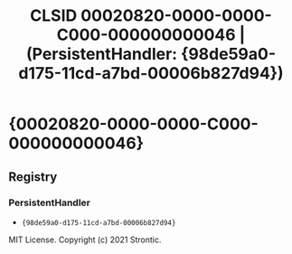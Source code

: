 ﻿---
title: "CLSID 00020820-0000-0000-C000-000000000046 | (PersistentHandler: {98de59a0-d175-11cd-a7bd-00006b827d94})"
excerpt: What is COM-Object CLSID 00020820-0000-0000-C000-000000000046?
---

# {00020820-0000-0000-C000-000000000046}


## Registry


### PersistentHandler

* `{98de59a0-d175-11cd-a7bd-00006b827d94}`

MIT License. Copyright (c) 2021 Strontic.


